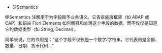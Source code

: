 * @Semantics

@Semantics 注解用于为字段赋予业务语义。它告诉底层框架（如 ABAP 或 CAP）和前端 Fiori Elements 如何解释和处理这个字段的数据，而不仅仅是知道它的数据类型（如 String, Decimal）。



简单来说，它的作用是：“这个字段不仅仅是一个数字/字符串，它代表的是金额、数量、日期、货币代码...”

